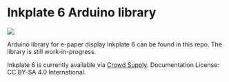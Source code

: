 # Inkplate 6 Arduino library

![](https://www.crowdsupply.com/img/040a/inkplate-6-angle-01_png_project-main.jpg)

Arduino library for e-paper display Inkplate 6 can be found in this repo. The library is still work-in-progress.

Inkplate 6 is currently available via [Crowd Supply](https://www.crowdsupply.com/e-radionica/inkplate-6). 
Documentation License: CC BY-SA 4.0 International.
